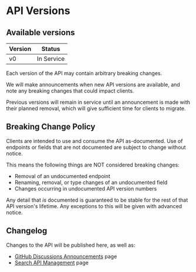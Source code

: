 # API Versions

## Available versions

Version | Status
--------|------------
v0      | In Service

Each version of the API may contain arbitrary breaking changes.

We will make announcements when new API versions are available, and note
any breaking changes that could impact clients.

Previous versions will remain in service until an announcement is made
with their planned removal, which will give sufficient time for clients to
migrate.

## Breaking Change Policy

Clients are intended to use and consume the API as-documented. Use of endpoints
or fields that are not documented are subject to change without notice.

This means the following things are NOT considered breaking changes:

- Removal of an undocumented endpoint
- Renaming, removal, or type changes of an undocumented field
- Changes occurring in undocumented API version numbers

Any detail that *is* documented is guaranteed to be stable for the rest of
that API version's lifetime. Any exceptions to this will be given with advanced
notice.

## Changelog

Changes to the API will be published here, as well as:

- [GitHub Discussions Announcements](https://github.com/kagisearch/kagi-docs/discussions/categories/announcements) page
- [Search API Management](https://kagi.com/settings/user_api) page
